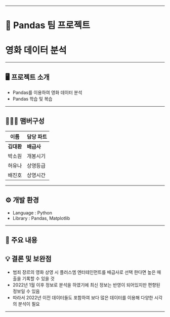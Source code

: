 ----------------------------------------------------------
# 🚩 Pandas 팀 프로젝트
# **영화 데이터 분석**
----------------------------------------------------------

## 🖥️ 프로젝트 소개
- Pandas를 이용하여 영화 데이터 분석
- Pandas 학습 및 복습
----------------------------------------------------------


## 🧑‍🤝‍🧑 맴버구성

| 이름 | 담당 파트 |
|---|---|
| **김대환**  | **배급사** |  
| 박소원  | 개봉시기 |  
| 허유나  | 상영등급 |  
| 배진호  | 상영시간 |  


----------------------------------------------------------

## ⚙️ 개발 환경
- Language : Python
- Library : Pandas, Matplotlib 

----------------------------------------------------------
## 📌 주요 내용




## 💡 결론 및 보완점

- 범죄 장르의 영화 상영 시 플러스엠 엔터테인먼트를 배급사로 선택 한다면 높은 매출을 기록할 수 있을 것
- 2022년 1월 이후 정보로 분석을 하였기에 최신 정보는 반영이 되어있지만 편향된 정보일 수 있음
- 따라서 2022년 이전 데이터들도 포함하여 보다 많은 데이터를 이용해 다양한 시각의 분석이 필요

----------------------------------------------------------
